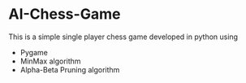 # AI-Chess-Game
This is a simple single player chess game developed in python using
- Pygame
- MinMax algorithm
- Alpha-Beta Pruning algorithm

